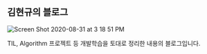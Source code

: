 ## 김현규의 블로그

![Screen Shot 2020-08-31 at 3 18 51 PM](https://user-images.githubusercontent.com/46562138/91688716-9c20a780-eb9d-11ea-8db1-95434112ad35.png)

TIL, Algorithm 프로젝트 등 개발학습을 토대로 정리한 내용의 블로그입니다.
